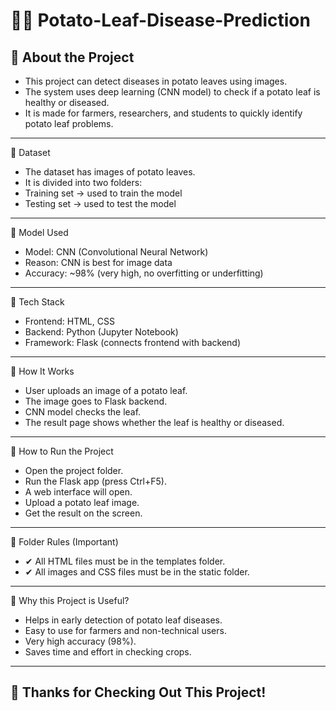 # 🥔🍃 Potato-Leaf-Disease-Prediction
🔹 About the Project
---

- This project can detect diseases in potato leaves using images.
- The system uses deep learning (CNN model) to check if a potato leaf is healthy or diseased.
- It is made for farmers, researchers, and students to quickly identify potato leaf problems.
---

🔹 Dataset
- The dataset has images of potato leaves.
- It is divided into two folders:
- Training set → used to train the model
- Testing set → used to test the model
---

🔹 Model Used
- Model: CNN (Convolutional Neural Network)
- Reason: CNN is best for image data
- Accuracy: ~98% (very high, no overfitting or underfitting)
---

🔹 Tech Stack
- Frontend: HTML, CSS
- Backend: Python (Jupyter Notebook)
- Framework: Flask (connects frontend with backend)
---

🔹 How It Works
- User uploads an image of a potato leaf.
- The image goes to Flask backend.
- CNN model checks the leaf.
- The result page shows whether the leaf is healthy or diseased.
---

🔹 How to Run the Project
- Open the project folder.
- Run the Flask app (press Ctrl+F5).
- A web interface will open.
- Upload a potato leaf image.
- Get the result on the screen.
---

🔹 Folder Rules (Important)
- ✔ All HTML files must be in the templates folder.
- ✔ All images and CSS files must be in the static folder.
---

🔹 Why this Project is Useful?
- Helps in early detection of potato leaf diseases.
- Easy to use for farmers and non-technical users.
- Very high accuracy (98%).
- Saves time and effort in checking crops.
---

🙏 Thanks for Checking Out This Project!
---
